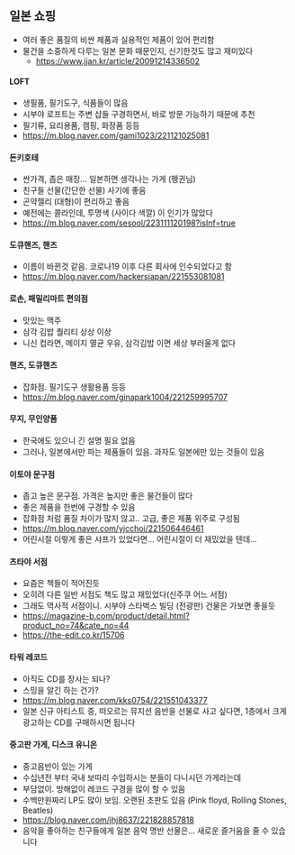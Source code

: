 ## 일본 쇼핑
- 여러 좋은 품질의 비싼 제품과 실용적인 제품이 있어 편리함
- 물건을 소중하게 다루는 일본 문화 때문인지, 신기한것도 많고 재미있다
  - https://www.jjan.kr/article/20091214336502 

#### LOFT
- 생필품, 필기도구, 식품들이 많음
- 시부야 로프트는 주변 샵들 구경하면서, 바로 방문 가능하기 때문에 추천
- 필기류, 요리용품, 캠핑, 화장품 등등
- https://m.blog.naver.com/gami1023/221121025081

#### 돈키호테
- 싼가격, 좁은 매장... 일본하면 생각나는 가게 (펭귄님) 
- 친구들 선물(간단한 선물) 사기에 좋음
- 곤약젤리 (대형)이 편리하고 좋음
- 예전에는 콜라인데, 투명색 (사이다 색깔) 이 인기가 많았다
- https://m.blog.naver.com/sesool/223111120198?isInf=true

#### 도큐핸즈, 핸즈
- 이름이 바뀐것 같음. 코로나19 이후 다른 회사에 인수되었다고 함
- https://m.blog.naver.com/hackersjapan/221553081081
  
#### 로손, 패밀리마트 편의점
- 맛있는 맥주
- 삼각 김밥 퀄리티 상상 이상
- 니신 컵라면, 메이지 멸균 우유, 삼각김밥 이면 세상 부러울게 없다

#### 핸즈, 도큐핸즈
- 잡화점. 필기도구 생활용품 등등
- https://m.blog.naver.com/ginapark1004/221259995707

#### 무지, 무인양품
- 한국에도 있으니 긴 설명 필요 없음
- 그러나, 일본에서만 파는 제품들이 있음. 과자도 일본에만 있는 것들이 있음

#### 이토야 문구점
- 좁고 높은 문구점. 가격은 높지만 좋은 물건들이 많다
- 좋은 제품을 한번에 구경할 수 있음
- 잡화점 처럼 품질 차이가 많지 않고.. 고급, 좋은 제품 위주로 구성됨
- https://m.blog.naver.com/yjcchoi/221506446461
- 어린시절 이렇게 좋은 샤프가 있었다면... 어린시절이 더 재밌었을 텐데...

#### 츠타야 서점
- 요즘은 책들이 적어진듯
- 오히려 다른 일반 서점도 책도 많고 재밌었다(신주쿠 어느 서점)
- 그래도 역사적 서점이니. 시부야 스타벅스 빌딩 (전광판) 건물은 가보면 좋을듯
- https://magazine-b.com/product/detail.html?product_no=74&cate_no=44
- https://the-edit.co.kr/15706

#### 타워 레코드
- 아직도 CD를 장사는 되나?
- 스밍을 알긴 하는 건가?
- https://m.blog.naver.com/kks0754/221551043377
- 일본 신규 아티스트 중, 떠오르는 뮤지션 음반을 선물로 사고 싶다면, 1층에서 크게 광고하는 CD를 구매하시면 됩니다

#### 중고판 가게, 디스크 유니온
- 중고음반이 있는 가게
- 수십년전 부터 국내 보따리 수입하시는 분들이 다니시던 가게라는데
- 부담없이. 방해없이 레코드 구경을 많이 할 수 있음
- 수백만원짜리 LP도 많이 보임. 오랜된 초판도 있음 (Pink floyd, Rolling Stones, Beatles)
- https://blog.naver.com/jhj8637/221828857818
- 음악을 좋아하는 친구들에게 일본 음악 명반 선물은... 새로운 즐거움을 줄 수 있습니다


